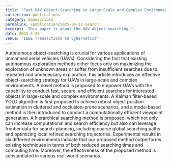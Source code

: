 ```yaml
---
title: "Fast UAV Object-Searching in Large-Scale and Complex Environments"
collection: publications
category: manuscripts
permalink: /publication/2025-04-22-search
excerpt: 'This paper is about the UAV object-searching.'
date: 2025-4-22
venue: 'IEEE Transactions on Cybernetics'
---
```

Autonomous object-searching is crucial for various applications of unmanned aerial vehicles (UAVs). Considering the fact that existing autonomous exploration methods either focus only on maximizing the exploration of unknown areas or suffer from insufficient searches due to repeated and unnecessary exploration, this article introduces an effective object-searching strategy for UAVs in large-scale and complex environments. A novel method is proposed to empower UAVs with the capability to conduct fast, secure, and efficient searches for interested objects in large-scale and complex environments. A Kalman filter-based YOLO algorithm is first proposed to achieve robust object position estimation in cluttered and occlusion-prone scenarios, and a mode-based method is then introduced to conduct a computationally efficient viewpoint generation. A hierarchical searching method is proposed, which not only can increase computational and search efficiency but also can leverage frontier data for search-planning, including coarse global searching paths and optimizing local refined searching trajectories. Experimental results in six different environments indicate that our proposed method outperforms existing techniques in terms of both reduced searching times and computing time. Moreover, the effectiveness of the proposed method is substantiated in various real-world scenarios.
